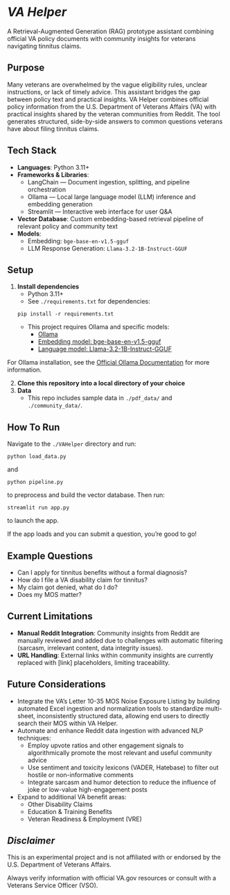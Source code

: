 # _VA Helper_
A Retrieval-Augmented Generation (RAG) prototype assistant combining official VA policy documents with community insights for veterans navigating tinnitus claims.

## Purpose
Many veterans are overwhelmed by the vague eligibility rules, unclear instructions, or lack of timely advice. This assistant bridges the gap between policy text and practical insights. VA Helper combines official policy information from the U.S. Department of Veterans Affairs (VA) with practical insights shared by the veteran communities from Reddit. The tool generates structured, side-by-side answers to common questions veterans have about filing tinnitus claims.

## Tech Stack
- **Languages**: Python 3.11+
- **Frameworks & Libraries**:
  - LangChain — Document ingestion, splitting, and pipeline orchestration
  - Ollama — Local large language model (LLM) inference and embedding generation
  - Streamlit — Interactive web interface for user Q&A
- **Vector Database**: Custom embedding-based retrieval pipeline of relevant policy and community text
- **Models**:
  - Embedding: `bge-base-en-v1.5-gguf`
  - LLM Response Generation: `Llama-3.2-1B-Instruct-GGUF`

## Setup
1. **Install dependencies**
   - Python 3.11+
   - See `./requirements.txt` for dependencies:
   ```
   pip install -r requirements.txt
   ```
   - This project requires Ollama and specific models:
     - [Ollama](https://ollama.com/)
     - [Embedding model: bge-base-en-v1.5-gguf](https://huggingface.co/CompendiumLabs/bge-base-en-v1.5-gguf)
     - [Language model: Llama-3.2-1B-Instruct-GGUF](https://huggingface.co/bartowski/Llama-3.2-1B-Instruct-GGUF)

For Ollama installation, see the [Official Ollama Documentation](https://github.com/ollama/ollama/tree/main/docs) for more information.

2. **Clone this repository into a local directory of your choice**
3. **Data**
   - This repo includes sample data in `./pdf_data/` and `./community_data/`. 

## How To Run
Navigate to the `./VAHelper` directory and run:
```
python load_data.py
```
and
```
python pipeline.py
```
to preprocess and build the vector database. Then run:
```
streamlit run app.py
```
to launch the app. 

If the app loads and you can submit a question, you’re good to go!

## Example Questions
- Can I apply for tinnitus benefits without a formal diagnosis?
- How do I file a VA disability claim for tinnitus?
- My claim got denied, what do I do?
- Does my MOS matter?

## Current Limitations
- **Manual Reddit Integration**: Community insights from Reddit are manually reviewed and added due to challenges with automatic filtering (sarcasm, irrelevant content, data integrity issues).
- **URL Handling**: External links within community insights are currently replaced with [link] placeholders, limiting traceability.

## Future Considerations
- Integrate the VA’s Letter 10-35 MOS Noise Exposure Listing by building automated Excel ingestion and normalization tools to standardize multi-sheet, inconsistently structured data, allowing end users to directly search their MOS within VA Helper.
- Automate and enhance Reddit data ingestion with advanced NLP techniques:
  - Employ upvote ratios and other engagement signals to algorithmically promote the most relevant and useful community advice
  - Use sentiment and toxicity lexicons (VADER, Hatebase) to filter out hostile or non-informative comments
  - Integrate sarcasm and humor detection to reduce the influence of joke or low-value high-engagement posts
- Expand to additional VA benefit areas:
  - Other Disability Claims
  - Education & Training Benefits
  - Veteran Readiness & Employment (VRE)

## _Disclaimer_
This is an experimental project and is not affiliated with or endorsed by the U.S. Department of Veterans Affairs. 

Always verify information with official VA.gov resources or consult with a Veterans Service Officer (VSO).

